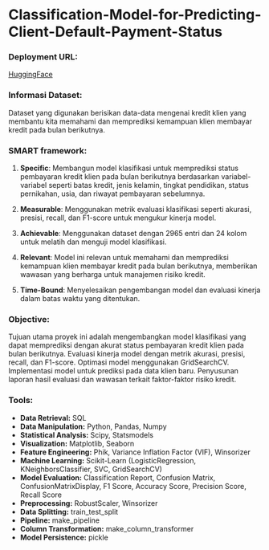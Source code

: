 # **Classification-Model-for-Predicting-Client-Default-Payment-Status**

### **Deployment URL:**

[HuggingFace](https://huggingface.co/spaces/michaeln20/Classification-Model-for-Predicting-Client-Default-Payment-Status)

### **Informasi Dataset:**

Dataset yang digunakan berisikan data-data mengenai kredit klien yang membantu kita memahami dan memprediksi kemampuan klien membayar kredit pada bulan berikutnya.

### **SMART framework:**

1. **Specific**: Membangun model klasifikasi untuk memprediksi status pembayaran kredit klien pada bulan berikutnya berdasarkan variabel-variabel seperti batas kredit, jenis kelamin, tingkat pendidikan, status pernikahan, usia, dan riwayat pembayaran sebelumnya.

2. **Measurable**: Menggunakan metrik evaluasi klasifikasi seperti akurasi, presisi, recall, dan F1-score untuk mengukur kinerja model.

3. **Achievable**: Menggunakan dataset dengan 2965 entri dan 24 kolom untuk melatih dan menguji model klasifikasi.

4. **Relevant**: Model ini relevan untuk memahami dan memprediksi kemampuan klien membayar kredit pada bulan berikutnya, memberikan wawasan yang berharga untuk manajemen risiko kredit.

5. **Time-Bound**: Menyelesaikan pengembangan model dan evaluasi kinerja dalam batas waktu yang ditentukan.

### **Objective:**

Tujuan utama proyek ini adalah mengembangkan model klasifikasi yang dapat memprediksi dengan akurat status pembayaran kredit klien pada bulan berikutnya. Evaluasi kinerja model dengan metrik akurasi, presisi, recall, dan F1-score. Optimasi model menggunakan GridSearchCV. Implementasi model untuk prediksi pada data klien baru. Penyusunan laporan hasil evaluasi dan wawasan terkait faktor-faktor risiko kredit.

### **Tools:**
- **Data Retrieval:** SQL
- **Data Manipulation:** Python, Pandas, Numpy
- **Statistical Analysis:** Scipy, Statsmodels
- **Visualization:** Matplotlib, Seaborn
- **Feature Engineering:** Phik, Variance Inflation Factor (VIF), Winsorizer
- **Machine Learning:** Scikit-Learn (LogisticRegression, KNeighborsClassifier, SVC, GridSearchCV)
- **Model Evaluation:** Classification Report, Confusion Matrix, ConfusionMatrixDisplay, F1 Score, Accuracy Score, Precision Score, Recall Score
- **Preprocessing:** RobustScaler, Winsorizer
- **Data Splitting:** train_test_split
- **Pipeline:** make_pipeline
- **Column Transformation:** make_column_transformer
- **Model Persistence:** pickle
